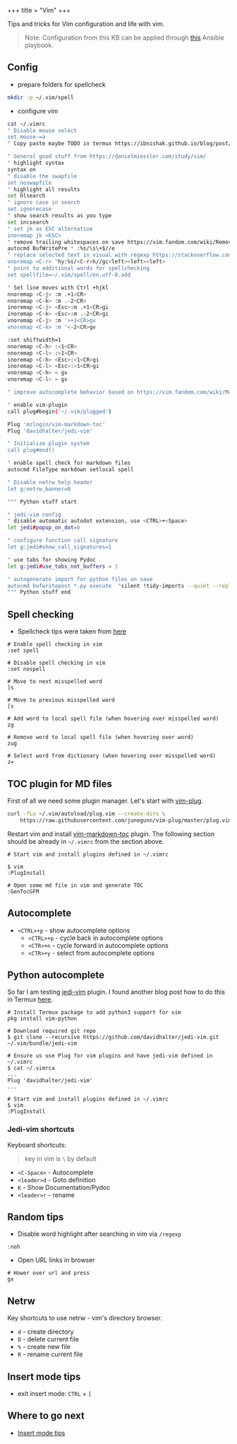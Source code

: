 +++
title = "Vim"
+++

Tips and tricks for Vim configuration and life with vim.

> Note: Configuration from this KB can be applied through [this](https://github.com/Mamut3D/mamut3d.github.io/blob/main/ansible/playbooks/personal_config.yml) Ansible playbook.

## Config

- prepare folders for spellcheck

```bash
mkdir -p ~/.vim/spell
```

- configure vim

```bash
cat ~/.vimrc
" Disable mouse select
set mouse-=a
" Copy paste maybe TODO in termux https://ibnishak.github.io/blog/post/copy-to-termux-clip/

" General good stuff from https://danielmiessler.com/study/vim/
" highlight syntax
syntax on
" disable the swapfile
set noswapfile
" highlight all results
set hlsearch
" ignore case in search
set ignorecase
" show search results as you type
set incsearch
" set jk as ESC alternative
inoremap jk <ESC>
" remove trailing whitespaces on save https://vim.fandom.com/wiki/Remove_unwanted_spaces
autocmd BufWritePre * :%s/\s\+$//e
" replace selected text in visual with regexp https://stackoverflow.com/questions/676600/vim-search-and-replace-selected-text
vnoremap <C-r> "hy:%s/<C-r>h//gc<left><left><left>
" point to additional words for spellchecking
set spellfile=~/.vim/spell/en.utf-8.add

" Set line moves with Ctrl +hjkl
nnoremap <C-j> :m .+1<CR>
nnoremap <C-k> :m .-2<CR>
inoremap <C-j> <Esc>:m .+1<CR>gi
inoremap <C-k> <Esc>:m .-2<CR>gi
vnoremap <C-j> :m '>+1<CR>gv
vnoremap <C-k> :m '<-2<CR>gv

:set shiftwidth=1
nnoremap <C-h> :<1<CR>
nnoremap <C-l> :>1<CR>
inoremap <C-h> <Esc>:<1<CR>gi
inoremap <C-l> <Esc>:>1<CR>gi
vnoremap <C-h> < gv
vnoremap <C-l> > gv

" improve autocomplete behavior based on https://vim.fandom.com/wiki/Make_Vim_completion_popup_menu_work_just_like_in_an_IDE

" enable vim-plugin
call plug#begin('~/.vim/plugged')

Plug 'mzlogin/vim-markdown-toc'
Plug 'davidhalter/jedi-vim'

" Initialize plugin system
call plug#end()

" enable spell check for markdown files
autocmd FileType markdown setlocal spell

" Disable netrw help header
let g:netrw_banner=0

""" Python stuff start

" jedi-vim config
" disable automatic autodot extension, use <CTRL>+<Space>
let jedi#popup_on_dot=0

" configure function call signature
let g:jedi#show_call_signatures=1

" use tabs for showing Pydoc
let g:jedi#use_tabs_not_buffers = 1

" autogenerate import for python files on save
autocmd bufwritepost *.py execute  "silent !tidy-imports --quiet --replace-star-imports --action REPLACE " . bufname("%")
""" Python stuff end
```

## Spell checking

- Spellcheck tips were taken from [here](https://linuxhint.com/vim_spell_check/)

```console
# Enable spell checking in vim
:set spell

# Disable spell checking in vim
:set nospell

# Move to next misspelled word
]s

# Move to previous misspelled word
[s

# Add word to local spell file (when hovering over misspelled word)
zg

# Remove word to local spell file (when hovering over word)
zug

# Select word from dictionary (when hovering over misspelled word)
z=
```

## TOC plugin for MD files

First of all we need some plugin manager. Let's start with [vim-plug](https://github.com/junegunn/vim-plug).

```bash
curl -fLo ~/.vim/autoload/plug.vim --create-dirs \
    https://raw.githubusercontent.com/junegunn/vim-plug/master/plug.vim
```

Restart vim and install [vim-markdown-toc](https://github.com/mzlogin/vim-markdown-toc) plugin.
The following section should be already in `~/.vimrc` from the section above.

```console
# Start vim and install plugins defined in ~/.vimrc

$ vim
:PlugInstall

# Open some md file in vim and generate TOC
:GenTocGFM
```

## Autocomplete

- `<CTRL>+p` - show autocomplete options
  - `<CTRL>+p` - cycle back in autocomplete options
  - `<CTR>+n` - cycle forward in autocomplete options
  - `<CTR>+y` - select from autocomplete options

## Python autocomplete

So far I am testing [jedi-vim](https://github.com/davidhalter/jedi-vim) plugin. I found another blog post how to do this in Termux [here](https://hax4us.github.io/2020-07-12-install-jedi-vim-termux/).

```console
# Install Termux package to add python3 support for vim
pkg install vim-python

# Download required git repo
$ git clone --recursive https://github.com/davidhalter/jedi-vim.git ~/.vim/bundle/jedi-vim

# Ensure us use Plug for vim plugins and have jedi-vim defined in ~/.vimrc
$ cat ~/.vimrca
...
Plug 'davidhalter/jedi-vim'
...

# Start vim and install plugins defined in ~/.vimrc
$ vim
:PlugInstall
```
### Jedi-vim shortcuts

Keyboard shortcuts:

> <leader> key in vim is `\` by default

- `<C-Space>` - Autocomplete
- `<leader>d` - Goto definition
- `K` - Show Documentation/Pydoc
- `<leader>r` - rename

## Random tips

- Disable word highlight after searching in vim via `/regexp`

```console
:noh
```

- Open URL links in browser

```console
# Hower over url and press
gx
```

## Netrw

Key shortcuts to use netrw - vim's directory browser.

- `d` - create directory
- `D` - delete current file
- `%` - create new file
- `R` - rename current file

## Insert mode tips

- exit insert mode: `CTRL` + `[`
## Where to go next

- [Insert mode tips](https://dev.to/iggredible/the-only-vim-insert-mode-cheatsheet-you-ever-needed-nk9)
